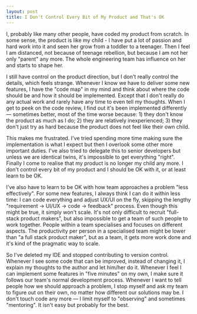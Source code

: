 ```yaml
---
layout: post
title: I Don't Control Every Bit of My Product and That's OK
---
```


I, probably like many other people, have coded my product from scratch. In some sense, the product is like my child - I have put a lot of passion and hard work into it and seen her grow from a toddler to a teenager. Then I feel I am distanced, not because of teenage rebellion, but because I am not her only "parent" any more. The whole engineering team has influence on her and starts to shape her.

I still have control on the product direction, but I don't really control the details, which feels strange. Whenever I know we have to deliver some new features, I have the "code map" in my mind and think about where the code should be and how it should be implemented. Except that I don't really do any actual work and rarely have any time to even tell my thoughts. When I get to peek on the code review, I find out it's been implemented differently — sometimes better, most of the time worse because: 1) they don't know the product as much as I do; 2) they are relatively inexperienced; 3) they don't just try as hard because the product does not feel like their own child.

This makes me frustrated. I've tried spending more time making sure the implementation is what I expect but then I overlook some other more important duties. I've also tried to delegate this to senior developers but unless we are identical twins, it's impossible to get everything "right". Finally I come to realise that my product is no longer my child any more. I don't control every bit of my product and I should be OK with it, or at least learn to be OK.

I've also have to learn to be OK with how team approaches a problem "less effectively". For some new features, I always think I can do it within less time: I can code everything and adjust UX/UI on the fly, skipping the lengthy "requirement -> UI/UX -> code -> feedback" process. Even though this might be true, it simply won't scale. It's not only difficult to recruit "full-stack product makers", but also impossible to get a team of such people to work together. People within a team specialises and focuses on different aspects. The productivity per person in a specialised team might be lower than "a full stack product maker", but as a team, it gets more work done and it's kind of the pragmatic way to scale.

So I've deleted my IDE and stopped contributing to version control. Whenever I see some code that can be improved, instead of changing it, I explain my thoughts to the author and let him/her do it. Whenever I feel I can implement some features in "five minutes" on my own, I make sure it follows our team's normal development process. Whenever I want to tell people how we should approach a problem, I stop myself and ask my team to figure out on their own, no matter how different our solutions may be. I don't touch code any more — I limit myself to "observing" and sometimes "mentoring". It isn't easy but probably for the best.